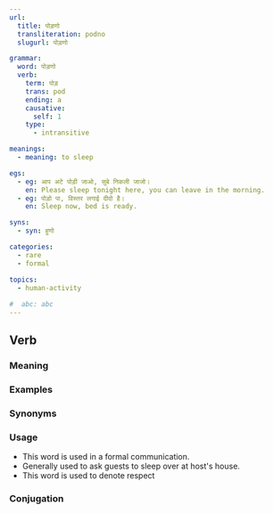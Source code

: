 ```yaml
---
url:
  title: पोड़णो
  transliteration: podno
  slugurl: पोड़णो

grammar: 
  word: पोड़णो
  verb:
    term: पोड़
    trans: pod
    ending: a
    causative:
      self: 1
    type: 
      - intransitive

meanings:
  - meaning: to sleep

egs: 
  - eg: आप अटे पोड़ी जाओ, सुबे निकली जाजो।
    en: Please sleep tonight here, you can leave in the morning.
  - eg: पोड़ो पा, विस्तर लगाई दीदो है।
    en: Sleep now, bed is ready.

syns: 
  - syn: हुणो

categories:
  - rare
  - formal

topics:
  - human-activity  
 
#  abc: abc
---
```


## Verb
### Meaning
<meaning :meanings="meanings" :url="url"></meaning>


### Examples
<eg :eg="egs"></eg>

### Synonyms
<syn :syn="syns"></syn>

### Usage
- This word is used in a formal communication. 
- Generally used to ask guests to sleep over at host's house.
- This word is used to denote respect

### Conjugation
<verb-conj :grammar="grammar"></verb-conj>